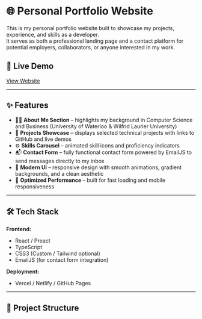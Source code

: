 # 🌐 Personal Portfolio Website

This is my personal portfolio website built to showcase my projects, experience, and skills as a developer.  
It serves as both a professional landing page and a contact platform for potential employers, collaborators, or anyone interested in my work.

## 🚀 Live Demo
[View Website](https://your-website-link.com)

---

## ✨ Features

- 🧑‍💻 **About Me Section** – highlights my background in Computer Science and Business (University of Waterloo & Wilfrid Laurier University)
- 💼 **Projects Showcase** – displays selected technical projects with links to GitHub and live demos
- ⚙️ **Skills Carousel** – animated skill icons and proficiency indicators
- 📬 **Contact Form** – fully functional contact form powered by EmailJS to send messages directly to my inbox
- 🎨 **Modern UI** – responsive design with smooth animations, gradient backgrounds, and a clean aesthetic
- 🌙 **Optimized Performance** – built for fast loading and mobile responsiveness

---

## 🛠️ Tech Stack

**Frontend:**
- React / Preact
- TypeScript
- CSS3 (Custom / Tailwind optional)
- EmailJS (for contact form integration)

**Deployment:**
- Vercel / Netlify / GitHub Pages

---

## 🧩 Project Structure
